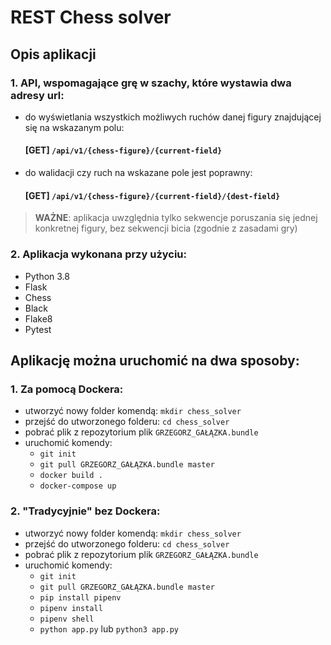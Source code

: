 # REST Chess solver

## Opis aplikacji

### 1. API, wspomagające grę w szachy, które wystawia dwa adresy url:

* do wyświetlania wszystkich możliwych ruchów danej figury znajdującej się na wskazanym polu:
  #### [GET] `/api/v1/{chess-figure}/{current-field}`
* do walidacji czy ruch na wskazane pole jest poprawny:
  #### [GET] `/api/v1/{chess-figure}/{current-field}/{dest-field}`

> **WAŻNE**: aplikacja uwzględnia tylko sekwencje poruszania się jednej konkretnej figury, bez sekwencji bicia (zgodnie z zasadami gry)

### 2. Aplikacja wykonana przy użyciu:
* Python 3.8
* Flask
* Chess
* Black
* Flake8
* Pytest

## Aplikację można uruchomić na dwa sposoby:

### 1. Za pomocą Dockera:

* utworzyć nowy folder komendą: `mkdir chess_solver`
* przejść do utworzonego folderu: `cd chess_solver`
* pobrać plik z repozytorium plik `GRZEGORZ_GAŁĄZKA.bundle`
* uruchomić komendy:
    * `git init`
    * `git pull GRZEGORZ_GAŁĄZKA.bundle master`
    * `docker build .`
    * `docker-compose up`

### 2. "Tradycyjnie" bez Dockera:

* utworzyć nowy folder komendą: `mkdir chess_solver`
* przejść do utworzonego folderu: `cd chess_solver`
* pobrać plik z repozytorium plik `GRZEGORZ_GAŁĄZKA.bundle`
* uruchomić komendy:
    * `git init`
    * `git pull GRZEGORZ_GAŁĄZKA.bundle master`
    * `pip install pipenv`
    * `pipenv install`
    * `pipenv shell`
    * `python app.py` lub `python3 app.py`
